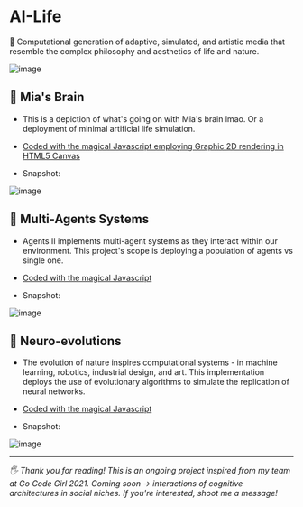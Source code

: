 # AI-Life
📧 Computational generation of adaptive, simulated, and artistic media that resemble the complex philosophy and aesthetics of life and nature. 

 ![image](https://user-images.githubusercontent.com/60398789/111011628-05ad1a00-8368-11eb-83af-fb9f7235876d.png)


🧠 Mia's Brain
---
- This is a depiction of what's going on with Mia's brain lmao. Or a deployment of minimal artificial life simulation.
- [Coded with the magical Javascript employing Graphic 2D rendering in HTML5 Canvas](https://github.com/jomiapangilinan/AI-Life/blob/main/AILifeSimulation-Mia'sBrain_Miap.js)

- Snapshot:

![image](https://user-images.githubusercontent.com/60398789/111009060-92ec7080-8360-11eb-8570-ee5c3ad9c32b.png)

💫 Multi-Agents Systems
---
- Agents II implements multi-agent systems as they interact within our environment. This project's scope is deploying a population of agents vs single one.
- [Coded with the magical Javascript](https://github.com/jomiapangilinan/AI-Life/blob/main/Agents2_miap.js)

- Snapshot:

![image](https://user-images.githubusercontent.com/60398789/111009128-c0d1b500-8360-11eb-9a73-c2f0907b125e.png)

🦠 Neuro-evolutions
---
 - The evolution of nature inspires computational systems - in machine learning, robotics, industrial design, and art. This implementation deploys the use of evolutionary algorithms to simulate the replication of neural networks.

- [Coded with the magical Javascript](https://github.com/jomiapangilinan/AI-Life/blob/main/Neuroevolution_Miap.js)

- Snapshot:

![image](https://user-images.githubusercontent.com/60398789/111008967-56b91000-8360-11eb-8df2-5503f7741155.png)

---
*🖐 Thank you for reading! This is an ongoing project inspired from my team at Go Code Girl 2021. Coming soon -> interactions of cognitive architectures in social niches.
If you're interested, shoot me a message!*
